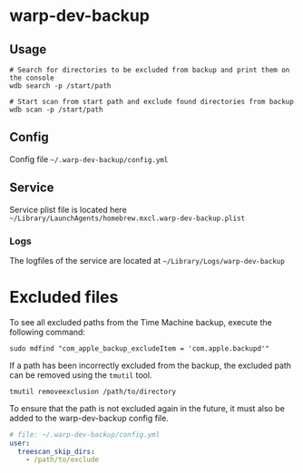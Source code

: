 # warp-dev-backup

## Usage

```shell
# Search for directories to be excluded from backup and print them on the console
wdb search -p /start/path

# Start scan from start path and exclude found directories from backup
wdb scan -p /start/path
```

## Config

Config file `~/.warp-dev-backup/config.yml`

## Service

Service plist file is located here `~/Library/LaunchAgents/homebrew.mxcl.warp-dev-backup.plist`

### Logs

The logfiles of the service are located at `~/Library/Logs/warp-dev-backup`


# Excluded files
To see all excluded paths from the Time Machine backup, execute the following command:

```shell
sudo mdfind "com_apple_backup_excludeItem = 'com.apple.backupd'"
```

If a path has been incorrectly excluded from the backup, the excluded path can be removed using the `tmutil` tool.

```shell
tmutil removeexclusion /path/to/directory
```

To ensure that the path is not excluded again in the future, it must also be added to the warp-dev-backup config file.

```yaml
# file: ~/.warp-dev-backup/config.yml
user:
  treescan_skip_dirs:
    - /path/to/exclude
```
